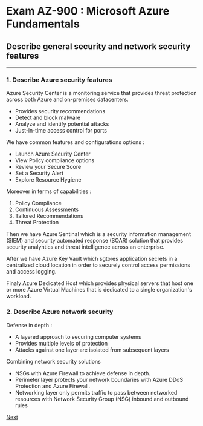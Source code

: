 # Exam AZ-900 : Microsoft Azure Fundamentals

## Describe general security and network security features

---

### 1. Describe Azure security features

Azure Security Center is a monitoring service that provides threat protection across both Azure and on-premises datacenters.
- Provides security recommendations
- Detect and block malware
- Analyze and identify potential attacks
- Just-in-time access control for ports

We have common features and configurations options :
- Launch Azure Security Center
- View Policy compliance options
- Review your Secure Score
- Set a Security Alert
- Explore Resource Hygiene

Moreover in terms of capabilities :
1. Policy Compliance
2. Continuous Assessments
3. Tailored Recommendations
4. Threat Protection

Then we have Azure Sentinal which is a security information management (SIEM) and security automated response (SOAR) solution that provides security analyhtics and threat intelligence across an enterprise.

After we have Azure Key Vault which sgtores application secrets in a centralized cloud location in order to securely control access permissions and access logging.

Finaly Azure Dedicated Host which provides physical servers that host one or more Azure Virtual Machines that is dedicated to a single organization's workload.

### 2. Describe Azure network security

Defense in depth :
- A layered approach to securing computer systems
- Provides multiple levels of protection
- Attacks against one layer are isolated from subsequent layers

Combining network security solutions
- NSGs with Azure Firewall to achieve defense in depth.
- Perimeter layer protects your network boundaries with Azure DDoS Protection and Azure Firewall.
- Networking layer only permits traffic to pass between networked resources with Network Security Group (NSG) inbound and outbound rules


[Next](05-GOVERNANCE.md)